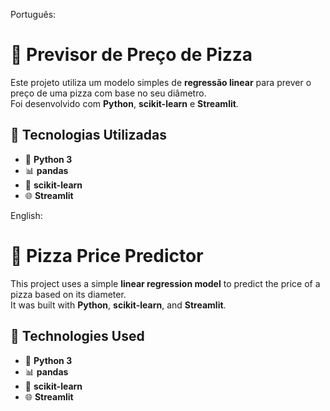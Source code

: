 Português:

# 🍕 Previsor de Preço de Pizza

Este projeto utiliza um modelo simples de **regressão linear** para prever o preço de uma pizza com base no seu diâmetro.  
Foi desenvolvido com **Python**, **scikit-learn** e **Streamlit**.

## 🚀 Tecnologias Utilizadas
- 🐍 **Python 3**
- 📊 **pandas**
- 🧠 **scikit-learn**
- 🌐 **Streamlit**

English:

# 🍕 Pizza Price Predictor

This project uses a simple **linear regression model** to predict the price of a pizza based on its diameter.  
It was built with **Python**, **scikit-learn**, and **Streamlit**.

## 🚀 Technologies Used
- 🐍 **Python 3**
- 📊 **pandas**
- 🧠 **scikit-learn**
- 🌐 **Streamlit**
